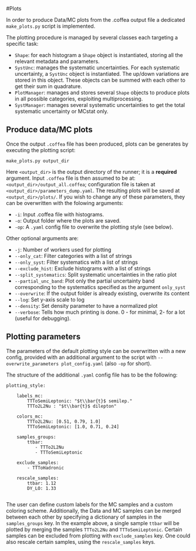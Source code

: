  #Plots

In order to produce Data/MC plots from the .coffea output file a dedicated `make_plots.py` script is implemented.

The plotting procedure is managed by several classes each targeting a specific task:

- `Shape`: for each histogram a `Shape` object is instantiated, storing all the relevant metadata and parameters.
- `SystUnc`: manages the systematic uncertainties. For each systematic uncertainty, a `SystUnc` object is instantiated. The up/down variations are stored in this object. These objects can be summed with each other to get their sum in quadrature.
- `PlotManager`: manages and stores several `Shape` objects to produce plots in all possible categories, exploiting multiprocessing.
- `SystManager`: manages several systematic uncertainties to get the total systematic uncertainty or MCstat only.

## Produce data/MC plots

Once the output `.coffea` file has been produced, plots can be generates by executing the plotting script:

```
make_plots.py output_dir
```
Here `<output_dir>` is the output directory of the runner; it is a **required** argument. Input `.coffea` file is then assumed to be at: `<output_dir>/output_all.coffea`; configuration file is taken at `<output_dir>/parameters_dump.yaml`. The resulting plots will be saved at `<output_dir>/plots/`. If you wish to change any of these parameters, they can be overwritten with the folowing arguments:

- `-i`: Input .coffea file with histograms.
- `-o`: Output folder where the plots are saved.
- `-op`: A `.yaml` config file to overwrite the plotting style (see below).

Other optional arguments are:

- `-j`: Number of workers used for plotting
- `--only_cat`: Filter categories with a list of strings
- `--only_syst`: Filter systematics with a list of strings
- `--exclude_hist`: Exclude histograms with a list of strings
- `--split_systematics`: Split systematic uncertainties in the ratio plot
- `--partial_unc_band`: Plot only the partial uncertainty band corresponding to the systematics specified as the argument `only_syst`
- `--overwrite`: If the output folder is already existing, overwrite its content
- `--log`: Set y-axis scale to log
- `--density`: Set density parameter to have a normalized plot
- `--verbose`: Tells how much printing is done. 0 - for minimal, 2- for a lot (useful for debugging).

## Plotting parameters

The parameters of the default plotting style can be overwritten with a new config, provided with an additional argument to the script with `--overwrite_parameters plot_config.yaml` (also `-op` for short).

The structure of the additional `.yaml` config file has to be the following:
```
plotting_style:

    labels_mc:
        TTToSemiLeptonic: "$t\\bar{t}$ semilep."
        TTTo2L2Nu : "$t\\bar{t}$ dilepton"

    colors_mc:
        TTTo2L2Nu: [0.51, 0.79, 1.0]
        TTToSemiLeptonic: [1.0, 0.71, 0.24]

    samples_groups:
        ttbar:
           - TTTo2L2Nu
           - TTToSemiLeptonic

    exclude_samples:                                                                                                                                     
        - TTToHadronic
	  
    rescale_samples:
	    ttbar: 1.12
	    DY_LO: 1.33
      
```

The user can define custom labels for the MC samples and a custom coloring scheme. Additionally, the Data and MC samples can be merged between each other by specifying a dictionary of samples in the `samples_groups` key. In the example above, a single sample `ttbar` will be plotted by merging the samples `TTTo2L2Nu` and `TTToSemiLeptonic`. Certain samples can be excluded from plotting with `exclude_samples` key.
One could also rescale certain samples, using the `rescale_samples` keys.

